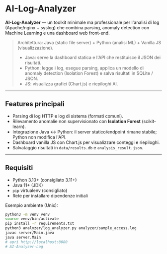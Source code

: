 # AI-Log-Analyzer

**AI-Log-Analyzer** — un toolkit minimale ma professionale per l'analisi di log (Apache/nginx + syslog) che combina parsing, anomaly detection con Machine Learning e una dashboard web front-end.

> Architettura: Java (static file server) + Python (analisi ML) + Vanilla JS (visualizzazione).
> - Java: serve la dashboard statica e l'API che restituisce il JSON dei risultati.
> - Python: legge i log, esegue parsing, applica un modello di anomaly detection (Isolation Forest) e salva risultati in SQLite / JSON.
> - JS: visualizza grafici (Chart.js) e riepiloghi AI.

---

## Features principali

- Parsing di log HTTP e log di sistema (formati comuni).
- Rilevamento anomalie non supervisionato con **Isolation Forest** (scikit-learn).
- Integrazione Java ↔ Python: il server statico/endpoint rimane stabile; Python non modifica l'API.
- Dashboard vanilla JS con Chart.js per visualizzare conteggi e riepiloghi.
- Salvataggio risultati in `data/results.db` e `analysis_result.json`.

---

## Requisiti

- Python 3.10+ (consigliato 3.11+)
- Java 11+ (JDK)
- `pip` virtualenv (consigliato)
- Rete per installare dipendenze initiali

Esempio ambiente (Unix):
```bash
python3 -m venv venv
source venv/bin/activate
pip install -r requirements.txt
python3 analyzer/log_analyzer.py analyzer/sample_access.log
javac server/Main.java
java server.Main
# apri http://localhost:8080
# AI-Analyzer-Log
